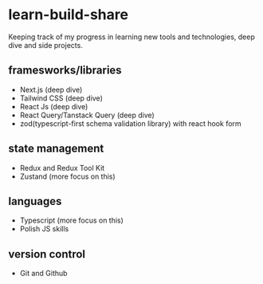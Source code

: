 # learn-build-share

Keeping track of my progress in learning new tools and technologies, deep dive and side projects.

## framesworks/libraries

- Next.js (deep dive)
- Tailwind CSS (deep dive)
- React Js (deep dive)
- React Query/Tanstack Query (deep dive)
- zod(typescript-first schema validation library) with react hook form

## state management

- Redux and Redux Tool Kit
- Zustand (more focus on this)

## languages

- Typescript (more focus on this)
- Polish JS skills

## version control

- Git and Github

